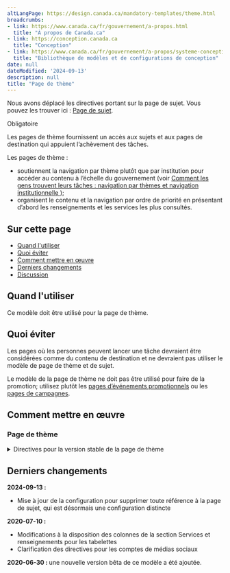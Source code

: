```yaml
---
altLangPage: https://design.canada.ca/mandatory-templates/theme.html
breadcrumbs:
- link: https://www.canada.ca/fr/gouvernement/a-propos.html
  title: "À propos de Canada.ca"
- link: https://conception.canada.ca
  title: "Conception"
- link: https://www.canada.ca/fr/gouvernement/a-propos/systeme-conception/bibliotheque-modeles.html
  title: "Bibliothèque de modèles et de configurations de conception"
date: null
dateModified: '2024-09-13'
description: null
title: "Page de thème"
---
```

<section class="alert alert-info">
    <p>Nous avons déplacé les directives portant sur la page de sujet. Vous pouvez les trouver ici : <a href="sujet.html">Page de sujet</a>.</p>
</section>

<p>
    <span class="label label-danger">
        Obligatoire
    </span>
</p>

<p>
    Les pages de thème fournissent un accès aux sujets et aux pages de destination qui appuient l’achèvement des tâches.
</p>

<p>
    Les pages de thème&nbsp;:
</p>

<ul>
    <li>
        soutiennent la navigation par thème plutôt que par institution pour accéder au contenu à l’échelle du gouvernement (voir
        <a href="{{ site.url }}/specifications/information-trouvabilite/organiser-contenu.html#toc1">
            Comment les gens trouvent leurs tâches : navigation par thèmes et navigation institutionnelle
        </a>
        );
    </li>
    <li>
        organisent le contenu et la navigation par ordre de priorité en présentant d’abord les renseignements et les services les plus consultés.
    </li>
</ul>

<h2>
    Sur cette page
</h2>

<ul>
    <li>
        <a href="#utiliser">
            Quand l'utiliser
        </a>
    </li>
    <li>
        <a href="#eviter">
            Quoi éviter
        </a>
    </li>
    <li>
        <a href="#comment">
            Comment mettre en œuvre
        </a>
    </li>
    <li>
        <a href="#changements">
            Derniers changements
        </a>
    </li>
    <li>
        <a href="#discussion">
            Discussion
        </a>
    </li>
</ul>

<section>
    <h2 id="utiliser">
        Quand l'utiliser
    </h2>
    <p>
        Ce modèle doit être utilisé pour la page de thème.
    </p>
</section>

<section>
    <h2 id="eviter">
        Quoi éviter
    </h2>
    <p>
        Les pages où les personnes peuvent lancer une tâche devraient être considérées comme du contenu de destination et ne devraient pas utiliser le modèle de page de thème et de sujet.
    </p>
    <p>
        Le modèle de la page de thème ne doit pas être utilisé pour faire de la promotion; utilisez plutôt les
        <a href="../modeles-recommandes/pages-evenements-promotionnels.html"> pages d’événements promotionnels</a>
        ou les
        <a href="../modeles-recommandes/pages-campagnes.html"> pages de campagnes</a>.
    </p>
</section>

<section>
    <h2 id="comment">
        Comment mettre en œuvre
    </h2>
</section>

<section>
    <h3>
        Page de thème
    </h3>
    <details>
        <summary>
            Directives pour la version stable de la page de thème
        </summary>
        <div class="btn-group mrgn-bttm-sm">
            <button class="btn btn-default wb-toggle" data-toggle='{"selector": "details", "parent": "#template-elements", "type": "on"}' type="button">
                Développer tout
            </button>
            <button class="btn btn-default wb-toggle" data-toggle='{"selector": "details", "parent": "#template-elements", "type": "off"}' type="button">
                Réduire tout
            </button>
        </div>
        <div class="row">
            <div class="col-lg-6 pull-right">
                <figure class="mrgn-bttm-lg">
                    <figcaption class="text-center">
                        <b>
                            Modèle de page de thème
                        </b>
                    </figcaption>
                    <img
                        alt="Modèle de page de thème indiquant les parties qui composent sa structure. Lire de haut en bas et de gauche à droite. Plus de détails au sujet de ce graphique se retrouvent dans le texte entourant l’image."
                        class="full-width"
                        src="../images/theme-page-fr.jpg"
                    />
                </figure>
            </div>
            <div class="col-lg-6 pull-left">
                <section id="template-elements">
                    <section>
                        <h3>
                            1 : Titre du thème
                        </h3>
                        <p>
                            <span class="label label-danger">
                                Obligatoire
                            </span>
                        </p>
                        <p>
                            Décrit le thème et le contenu de la page
                        </p>
                        <ul class="list-unstyled">
                            <li id="element2">
                                <details class="mrgn-bttm-sm">
                                    <summary class="wb-toggle" data-toggle='{"print":"on"}'>
                                        <strong>
                                            Présentation
                                        </strong>
                                    </summary>
                                    <ul>
                                        <li>
                                            Le titre du thème doit être une balise H1 unique.
                                        </li>
                                        <li>
                                            Il doit être la première composante de la page.
                                        </li>
                                    </ul>
                                </details>
                            </li>
                        </ul>
                    </section>
                    <section>
                        <h3>
                            2 : Paragraphe d’introduction du thème
                        </h3>
                        <p>
                            <span class="label label-danger">
                                Obligatoire
                            </span>
                        </p>
                        <p>
                            Décrit les tâches principales (services et renseignements) et les sujets accessibles sur cette page
                        </p>
                        <ul class="list-unstyled">
                            <li id="element3">
                                <details class="mrgn-bttm-sm">
                                    <summary class="wb-toggle" data-toggle='{"print":"on"}'>
                                        <strong>
                                            Contenu
                                        </strong>
                                    </summary>
                                    <ul>
                                        <li>
                                            Elle donne un aperçu de l’ensemble des tâches principales pouvant être accomplies sur un thème donné.
                                        </li>
                                        <li>
                                            Le texte doit être court et concis.
                                        </li>
                                        <li>
                                            Le contenu est rédigé pour un niveau de scolarité secondaire (pointage de 100 et moins dans
                                            <a href="http://www.scolarius.com/">
                                                Scolarius
                                            </a>
                                            ).
                                        </li>
                                    </ul>
                                </details>
                            </li>
                            <li id="element4">
                                <details class="mrgn-bttm-sm">
                                    <summary class="wb-toggle" data-toggle='{"print":"on"}'>
                                        <strong>
                                            Présentation
                                        </strong>
                                    </summary>
                                    <ul>
                                        <li>
                                            Cette composante figure sous le titre du thème.
                                        </li>
                                        <li>Elle se trouve à la gauche <mark>du carrousel du</mark> thème.</li>
                                    </ul>
                                </details>
                            </li>
                        </ul>
                    </section>
                    <section>
                        <h3>
                            3 : Image du thème
                        </h3>
                        <p>
                            <span class="label label-info">
                                Facultative
                            </span>
                        </p>
                        <p>
                            L’image est facultative. Utilisez uniquement des images décoratives.
                        </p>
                        <ul class="list-unstyled">
                            <li id="element6">
                                <details class="mrgn-bttm-sm">
                                    <summary class="wb-toggle" data-toggle='{"print":"on"}'>
                                        <strong>
                                            Présentation
                                        </strong>
                                    </summary>
                                    <ul>
                                        <li>
                                            L'image figure en haut de la page.
                                        </li>
                                        <li>
                                            Elle se trouve à droite du paragraphe d’introduction du thème.
                                        </li>
                                    </ul>
                                </details>
                            </li>
                        </ul>
                    </section>
                    <section>
                        <h3>
                            4 : Réseaux de médias sociaux du thème
                        </h3>
                        <p>
                            <span class="label label-warning">
                                Conditionnelle
                            </span>
                        </p>
                        <p>
                            Présente les réseaux de médias sociaux propres au thème
                        </p>
                        <ul class="list-unstyled">
                            <li id="element7">
                                <details class="mrgn-bttm-sm">
                                    <summary class="wb-toggle" data-toggle='{"print":"on"}'>
                                        <strong>
                                            Contenu
                                        </strong>
                                    </summary>
                                    <ul>
                                        <li>
                                            Cette composante est obligatoire lorsqu’il y a un ou plusieurs réseaux de médias sociaux liés au thème qui existent.
                                        </li>
                                        <li>
                                            Utilisez la configuration
                                            <a href="../configurations-conception-communes/bloc-medias-sociaux.html">
                                                Bloc des réseaux de médias sociaux (fenêtre « Suivez »)
                                            </a>
                                            .
                                        </li>
                                    </ul>
                                </details>
                            </li>
                            <li id="element8">
                                <details class="mrgn-bttm-sm">
                                    <summary class="wb-toggle" data-toggle='{"print":"on"}'>
                                        <strong>
                                            Présentation
                                        </strong>
                                    </summary>
                                    <ul>
                                        <li>
                                            Cette composante figure sous le paragraphe d’introduction du thème.
                                        </li>
                                    </ul>
                                </details>
                            </li>
                        </ul>
                    </section>
                    <section>
                        <h3>
                            5 : Services et renseignements
                        </h3>
                        <p>
                            <span class="label label-danger">
                                Obligatoire
                            </span>
                        </p>
                        <p>
                            Présente les sujets propres au thème
                        </p>
                        <ul class="list-unstyled">
                            <li id="element9">
                                <details class="mrgn-bttm-sm">
                                    <summary class="wb-toggle" data-toggle='{"print":"on"}'>
                                        <strong>
                                            Contenu
                                        </strong>
                                    </summary>
                                    <ul>
                                        <li>
                                            Utilisez la configuration
                                            <a href="../configurations-conception-communes/services-renseignements.html">
                                                Services et renseignements
                                            </a>
                                            .
                                        </li>
                                    </ul>
                                </details>
                            </li>
                            <li id="element10">
                                <details class="mrgn-bttm-sm">
                                    <summary class="wb-toggle" data-toggle='{"print":"on"}'>
                                        <strong>
                                            Présentation
                                        </strong>
                                    </summary>
                                    <ul>
                                        <li>
                                            Cette composante figure sous les réseaux de médias sociaux propres au thème et à gauche de la section « En demande ».
                                        </li>
                                        <li>
                                            L’étiquette de l’en-tête est « Services et renseignements ».
                                        </li>
                                    </ul>
                                </details>
                            </li>
                        </ul>
                    </section>
                    <section>
                        <h3>
                            6 : En demande
                        </h3>
                        <p>
                            <span class="label label-danger">
                                Obligatoire
                            </span>
                        </p>
                        <p>
                            Présente les services et renseignements les plus demandés propres au thème
                        </p>
                        <ul class="list-unstyled">
                            <li id="element11">
                                <details class="mrgn-bttm-sm">
                                    <summary class="wb-toggle" data-toggle='{"print":"on"}'>
                                        <strong>
                                            Contenu
                                        </strong>
                                    </summary>
                                    <ul>
                                        <li>
                                            Utilisez la configuration
                                            <a href="../configurations-conception-communes/en-demande.html">
                                                En demande
                                            </a>
                                            .
                                        </li>
                                    </ul>
                                </details>
                            </li>
                            <li id="element12">
                                <details class="mrgn-bttm-sm">
                                    <summary class="wb-toggle" data-toggle='{"print":"on"}'>
                                        <strong>
                                            Présentation
                                        </strong>
                                    </summary>
                                    <ul>
                                        <li>
                                            Cette composante se trouve à droite de « Services et renseignements ».
                                        </li>
                                        <li>
                                            L’étiquette de l’en-tête est « En demande ».
                                        </li>
                                    </ul>
                                </details>
                            </li>
                        </ul>
                    </section>
                    <section>
                        <h3>
                            7 : Autres renseignements pour les
                        </h3>
                        <p>
                            <span class="label label-warning">
                                Conditionnelle
                            </span>
                        </p>
                        <p>
                            Liens menant à des renseignements intéressant les publics cibles à l’échelle du gouvernement
                        </p>
                        <ul class="list-unstyled">
                            <li id="element13">
                                <details class="mrgn-bttm-sm">
                                    <summary class="wb-toggle" data-toggle='{"print":"on"}'>
                                        <strong>
                                            Contenu
                                        </strong>
                                    </summary>
                                    <ul>
                                        <li>
                                            Cette composante est obligatoire lorsqu’il y a une ou plusieurs pages de public cible à l’échelle du gouvernement ou de pages de sujets liées au thème qui existent.
                                        </li>
                                        <li>
                                            Utilisez la configuration
                                            <a href="../configurations-conception-communes/autres-renseignements.html">
                                                Autres renseignements pour les
                                            </a>
                                            .
                                        </li>
                                    </ul>
                                </details>
                            </li>
                            <li id="element14">
                                <details class="mrgn-bttm-sm">
                                    <summary class="wb-toggle" data-toggle='{"print":"on"}'>
                                        <strong>
                                            Présentation
                                        </strong>
                                    </summary>
                                    <ul>
                                        <li>
                                            Cette composante se trouve sous la section « En demande ».
                                        </li>
                                        <li>
                                            L’étiquette de l’en-tête est « Autres renseignements pour les ».
                                        </li>
                                    </ul>
                                </details>
                            </li>
                        </ul>
                    </section>
                    <section>
                        <h3>
                            8 : Section « En vedette » du thème
                        </h3>
                        <p>
                            <span class="label label-danger">
                                Obligatoire
                            </span>
                        </p>
                        <p>
                            Fait la promotion des activités en cours propres au thème, menées par les ministères et organismes à l’échelle du
                            <abbr title="Gouvernement du Canada">
                                GC
                            </abbr>
                        </p>
                        <ul class="list-unstyled">
                            <li id="element15">
                                <details class="mrgn-bttm-sm">
                                    <summary class="wb-toggle" data-toggle='{"print":"on"}'>
                                        <strong>
                                            Contenu
                                        </strong>
                                    </summary>
                                    <ul>
                                        <li>
                                            Utilisez la configuration
                                            <a href="../configurations-conception-communes/vignettes-promotionnelles.html">
                                                Promotions contextuelles
                                            </a>
                                            .
                                        </li>
                                    </ul>
                                </details>
                            </li>
                            <li id="element16">
                                <details class="mrgn-bttm-sm">
                                    <summary class="wb-toggle" data-toggle='{"print":"on"}'>
                                        <strong>
                                            Présentation
                                        </strong>
                                    </summary>
                                    <ul>
                                        <li>
                                            Cette composante se trouve en dessous de « Services et renseignements ».
                                        </li>
                                    </ul>
                                </details>
                            </li>
                        </ul>
                    </section>
                </section>
            </div>
        </div>
        <h2 id="navigation">
            Navigation de l’utilisateur
        </h2>
        <p>
            Le site Canada.ca s’articule autour de 15 thèmes fondés sur une analyse des tâches principales (renseignements et services les plus demandés) à l’échelle du gouvernement du Canada.
        </p>
        <p>
            S’ils mettent l’accent sur les tâches principales liées aux renseignements et à la prestation des services, les thèmes donnent également un aperçu des activités du gouvernement du Canada menées à bien pour contribuer à la
            prestation des programmes et services (par exemple, recherches, consultations, élaboration de politiques).
        </p>
        <figure class="mrgn-bttm-lg">
            <figcaption class="text-center">
                <b>
                    Diagramme de la façon de naviguer
                </b>
            </figcaption>
            <img
                alt="Diagramme de la façon de naviguer vers les pages de thème dans le site Canada.ca. La version textuelle se trouve ci-dessous :"
                class="img-responsive center-block"
                src="https://www.canada.ca/content/dam/tbs-sct/images/government-communications/canada-content-style-guide/theme-pages-ia-fra.png"
            />
            <details>
                <summary class="wb-toggle" data-toggle='{"print":"on"}'>
                    Version textuelle
                </summary>
                <p>
                    On peut accéder aux pages de thème à partir de la page d’accueil du site Canada.ca.
                </p>
            </details>
        </figure>
    </details>
</section>

<section>
    <h2 id="changements">
        Derniers changements
    </h2>
    <p>
        <strong>
            2024-09-13 :
        </strong>
    </p>
    <ul>
        <li>
            Mise à jour de la configuration pour supprimer toute référence à la page de sujet, qui est désormais une configuration distincte
        </li>
    </ul>
    <p>
        <strong>
            2020-07-10 :
        </strong>
    </p>
    <ul>
        <li>
            Modifications à la disposition des colonnes de la section Services et renseignements pour les tabelettes
        </li>
        <li>
            Clarification des directives pour les comptes de médias sociaux
        </li>
    </ul>
    <p>
        <strong>
            2020-06-30 :
        </strong>
        une nouvelle version bêta de ce modèle a été ajoutée.
    </p>
</section>
